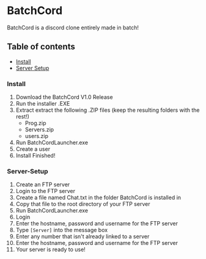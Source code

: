 # BatchCord
BatchCord is a discord clone entirely made in batch!

## Table of contents

* [Install](#Install)
* [Server Setup](#Server-Setup)


### Install

1. Download the BatchCord V1.0 Release
2. Run the installer .EXE
3. Extract extract the following .ZIP files (keep the resulting folders with the rest!)
   - Prog.zip
   - Servers.zip
   - users.zip
4. Run BatchCordLauncher.exe
5. Create a user
6. Install Finished!

### Server-Setup

1. Create an FTP server
2. Login to the FTP server
3. Create a file named Chat.txt in the folder BatchCord is installed in
4. Copy that file to the root directory of your FTP server
5. Run BatchCordLauncher.exe
6. Login
7. Enter the hostname, password and username for the FTP server
8. Type `[Server]` into the message box
9. Enter any number that isn't already linked to a server
10. Enter the hostname, password and username for the FTP server
11. Your server is ready to use!
